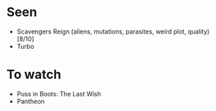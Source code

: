 # Seen
 - Scavengers Reign (aliens, mutations, parasites, weird plot, quality) [8/10]
 - Turbo

# To watch
 - Puss in Boots: The Last Wish
 - Pantheon
